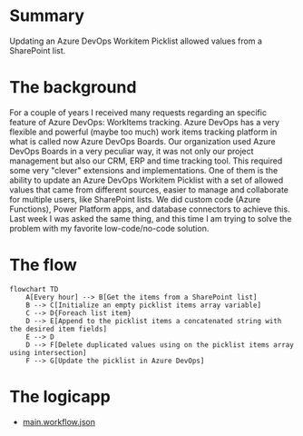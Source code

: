 # Summary

Updating an Azure DevOps Workitem Picklist allowed values from a SharePoint list.

# The background

For a couple of years I received many requests regarding an specific feature of Azure DevOps: WorkItems tracking. Azure DevOps has a very flexible and powerful (maybe too much) work items tracking platform in what is called now Azure DevOps Boards. Our organization used Azure DevOps Boards in a very peculiar way, it was not only our project management but also our CRM, ERP and time tracking tool. This required some very "clever" extensions and implementations. One of them is the ability to update an Azure DevOps Workitem Picklist with a set of allowed values that came from different sources, easier to manage and collaborate for multiple users, like SharePoint lists. We did custom code (Azure Functions), Power Platform apps, and database connectors to achieve this. Last week I was asked the same thing, and this time I am trying to solve the problem with my favorite low-code/no-code solution.

# The flow

```mermaid
flowchart TD
    A[Every hour] --> B[Get the items from a SharePoint list]
    B --> C[Initialize an empty picklist items array variable]
    C --> D{Foreach list item}
    D --> E[Append to the picklist items a concatenated string with the desired item fields]
    E --> D
    D --> F[Delete duplicated values using on the picklist items array using intersection]
    F --> G[Update the picklist in Azure DevOps]
```

# The logicapp

- [main.workflow.json](main.workflow.json)

